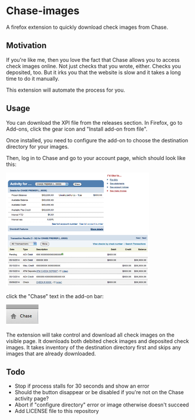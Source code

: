 **Chase-images**
================
A firefox extension to quickly download check images from Chase.

**Motivation**
--------------
If you're like me, then you love the fact that Chase allows you to access check images online.  Not just checks that you wrote, either.
Checks you deposited, too.  But it irks you that the website is slow and it takes a long time to do it manually.

This extension will automate the process for you.

**Usage**
---------
You can download the XPI file from the releases section.  In Firefox, go to Add-ons, click the gear icon and "Install add-on from file".

Once installed, you need to configure the add-on to choose the destination directory for your images.

Then, log in to Chase and go to your account page, which should look like this:

![Chase account screenshot](https://raw.githubusercontent.com/abjennings/chase-images/master/images/screenshot.png)

click the "Chase" text in the add-on bar:

![Add-on bar screenshot](https://raw.githubusercontent.com/abjennings/chase-images/master/images/button.png)

The extension will take control and download all check images on the visible page.  It downloads both debited check images and deposited check images.  It takes inventory of the destination directory first and skips any images that are already downloaded.

**Todo**
--------
 - Stop if process stalls for 30 seconds and show an error
 - Should the button disappear or be disabled if you're not on the Chase activity page?
 - Abort if "configure directory" error or image otherwise doesn't succeed
 - Add LICENSE file to this repository
